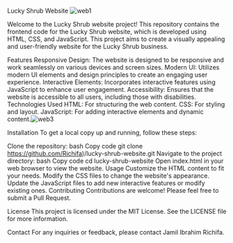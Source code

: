 
Lucky Shrub Website
![web1](https://github.com/user-attachments/assets/42918203-c9bb-4f91-8e41-ca278e185ad1)

Welcome to the Lucky Shrub website project! This repository contains the frontend code for the Lucky Shrub website, which is developed using HTML, CSS, and JavaScript. This project aims to create a visually appealing and user-friendly website for the Lucky Shrub business.

Features
Responsive Design: The website is designed to be responsive and work seamlessly on various devices and screen sizes.
Modern UI: Utilizes modern UI elements and design principles to create an engaging user experience.
Interactive Elements: Incorporates interactive features using JavaScript to enhance user engagement.
Accessibility: Ensures that the website is accessible to all users, including those with disabilities.
Technologies Used
HTML: For structuring the web content.
CSS: For styling and layout.
JavaScript: For adding interactive elements and dynamic content.![web3](https://github.com/user-attachments/assets/d626a4a2-dbb2-4a6a-8cbb-0848becf04fb)

Installation
To get a local copy up and running, follow these steps:

Clone the repository:
bash
Copy code
git clone https://github.com/Richifa)/lucky-shrub-website.git
Navigate to the project directory:
bash
Copy code
cd lucky-shrub-website
Open index.html in your web browser to view the website.
Usage
Customize the HTML content to fit your needs.
Modify the CSS files to change the website's appearance.
Update the JavaScript files to add new interactive features or modify existing ones.
Contributing
Contributions are welcome! Please feel free to submit a Pull Request.

License
This project is licensed under the MIT License. See the LICENSE file for more information.

Contact
For any inquiries or feedback, please contact Jamil Ibrahim Richifa.
